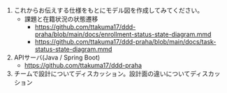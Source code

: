 1. これからお伝えする仕様をもとにモデル図を作成してみてください。
    - 課題と在籍状況の状態遷移
        - https://github.com/ttakuma17/ddd-praha/blob/main/docs/enrollment-status-state-diagram.mmd
        - https://github.com/ttakuma17/ddd-praha/blob/main/docs/task-status-state-diagram.mmd
2. APIサーバ(Java / Spring Boot)
    - https://github.com/ttakuma17/ddd-praha
3. チームで設計についてディスカッション。設計面の違いについてディスカッション
